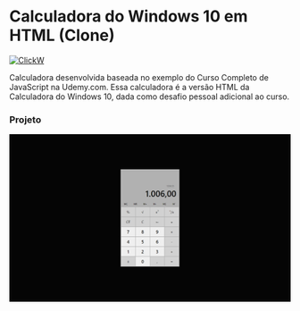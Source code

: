 # Calculadora do Windows 10 em HTML (Clone)

[![ClickW](https://www.clickw.com.br/img/png/logo_150x55.png)](https://www.clickw.com.br)

Calculadora desenvolvida baseada no exemplo do Curso Completo de JavaScript na Udemy.com.
Essa calculadora é a versão HTML da Calculadora do Windows 10, dada como desafio pessoal adicional ao curso.

### Projeto
![Calculadora](image/win10_calculator_clone.png)
